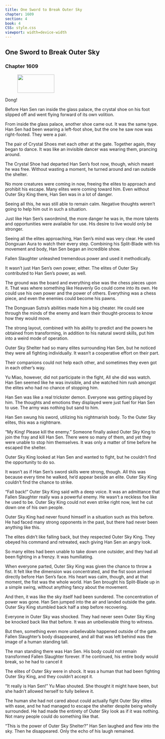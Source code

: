 ```yaml
---
title: One Sword to Break Outer Sky
chapter: 1609
section: 4
book: 4
CSS: style.css
viewport: width=device-width
---
```


## One Sword to Break Outer Sky

### Chapter 1609

<figure>
	<img src="../Images/gem.gif" alt="" id="gem" width="120" height="60" />
</figure>

Dong!

Before Han Sen ran inside the glass palace, the crystal shoe on his foot slipped off and went flying forward of its own volition.

From inside the glass palace, another shoe came out. It was the same type. Han Sen had been wearing a left-foot shoe, but the one he saw now was right-footed. They were a pair.

The pair of Crystal Shoes met each other at the gate. Together again, they began to dance. It was like an invisible dancer was wearing them, prancing around.

The Crystal Shoe had departed Han Sen’s foot now, though, which meant he was free. Without wasting a moment, he turned around and ran outside the shelter.

No more creatures were coming in now, freeing the elites to approach and prohibit his escape. Many elites were coming toward him. Even without Outer Sky King there, Han Sen was in a lot of danger.

Seeing all this, he was still able to remain calm. Negative thoughts weren’t going to help him out in such a situation.

Just like Han Sen’s swordmind, the more danger he was in, the more talents and opportunities were available for use. His desire to live would only be stronger.

Seeing all the elites approaching, Han Sen’s mind was very clear. He used Dongxuan Aura to watch their every step. Combining his Split-Blade with his movement and body, Han Sen began an incredible show.

Fallen Slaughter unleashed tremendous power and used it methodically.

It wasn’t just Han Sen’s own power, either. The elites of Outer Sky contributed to Han Sen’s power, as well.

The ground was the board and everything else was the chess pieces upon it. That was where something like Heavenly Go could come into its own. He could use his own power and the power of others. Everything was a chess piece, and even the enemies could become his pawns.

The Dongxuan Sutra’s abilities made him a big cheater. He could see through the minds of the enemy and learn their thought-process to know how they would move.

The strong layout, combined with his ability to predict and the powers he obtained from transforming, in addition to his natural sword skills, put him into a weird mode of operation.

Outer Sky Shelter had so many elites surrounding Han Sen, but he noticed they were all fighting individually. It wasn’t a cooperative effort on their part.

Their companions could not help each other, and sometimes they even got in each other’s way.

Yu Miao, however, did not participate in the fight, All she did was watch. Han Sen seemed like he was invisible, and she watched him rush amongst the elites who had no chance of stopping him.

Han Sen was like a real trickster demon. Everyone was getting played by him. The thoughts and emotions they displayed were just fuel for Han Sen to use. The army was nothing but sand to him.

Han Sen swung his sword, utilizing his nightmarish body. To the Outer Sky elites, this was a nightmare.

“My King! Please kill the enemy.” Someone finally asked Outer Sky King to join the fray and kill Han Sen. There were so many of them, and yet they were unable to stop him themselves. It was only a matter of time before he escaped the shelter.

Outer Sky King looked at Han Sen and wanted to fight, but he couldn’t find the opportunity to do so.

It wasn’t as if Han Sen’s sword skills were strong, though. All this was because every time he walked, he’d appear beside an elite. Outer Sky King couldn’t find the chance to strike.

“Fall back!” Outer Sky King said with a deep voice. It was an admittance that Fallen Slaughter really was a powerful enemy. He wasn’t a reckless foe like he used to be. Outer Sky King could not even strike right now, lest he cut down one of his own people.

Outer Sky King had never found himself in a situation such as this before. He had faced many strong opponents in the past, but there had never been anything like this.

The elites didn’t like falling back, but they respected Outer Sky King. They obeyed his command and retreated, each giving Han Sen an angry look.

So many elites had been unable to take down one outsider, and they had all been fighting in a frenzy. It was humiliating.

When everyone parted, Outer Sky King was given the chance to throw a fist. It felt like the dimension was concentrated, and the fist soon arrived directly before Han Sen’s face. His heart was calm, though, and at that moment, the fist was the whole world. Han Sen brought his Split-Blade up in a simple swing, without anything fancy about the movement.

And then, it was like the sky itself had been sundered. The concentration of power was gone. Han Sen jumped into the air and landed outside the gate. Outer Sky King stumbled back half a step before recovering.

Everyone in Outer Sky was shocked. They had never seen Outer Sky King be knocked back like that before. It was an unbelievable thing to witness.

But then, something even more unbelievable happened outside of the gate. Fallen Slaughter’s body disappeared, and all that was left behind was the image of a human standing tall.

The man standing there was Han Sen. His body could not remain transformed Fallen Slaughter forever. If he continued, his entire body would break, so he had to cancel it

The elites of Outer Sky were in shock. It was a human that had been fighting Outer Sky King, and they couldn’t accept it.

“It really is Han Sen!” Yu Miao shouted. She thought it might have been, but she hadn’t allowed herself to fully believe it.

The human she had not cared about could actually fight Outer Sky elites with ease, and he had managed to escape the shelter despite being wholly surrounded. He had made the entirety of Outer Sky look as if it was nothing. Not many people could do something like that.

“This is the power of Outer Sky Shelter?” Han Sen laughed and flew into the sky. Then he disappeared. Only the echo of his laugh remained.